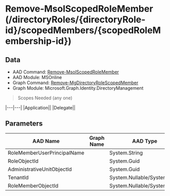 # Remove-MsolScopedRoleMember (/directoryRoles/{directoryRole-id}/scopedMembers/{scopedRoleMembership-id})

## Data

+ AAD Command: [Remove-MsolScopedRoleMember](https://docs.microsoft.com/en-us/powershell/module/MSOnline/Remove-MsolScopedRoleMember)
+ AAD Module: MSOnline
+ Graph Command: [Remove-MgDirectoryRoleScopedMember](https://docs.microsoft.com/en-us/powershell/module/Microsoft.Graph.Identity.DirectoryManagement/Remove-MgDirectoryRoleScopedMember)
+ Graph Module: Microsoft.Graph.Identity.DirectoryManagement

> Scopes Needed (any one)

|---|---|
|Application||
|Delegate||

## Parameters

|AAD Name|Graph Name|AAD Type|Graph Type|Infos|
|---|---|---|---|---|
|RoleMemberUserPrincipalName||System.String|||
|RoleObjectId||System.Guid|||
|AdministrativeUnitObjectId||System.Guid|||
|TenantId||System.Nullable/System.Guid|||
|RoleMemberObjectId||System.Nullable/System.Guid|||

